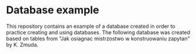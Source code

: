 # **Database example**

This repository contains an example of a database created in order to practice creating and using databases. 
The following database was created based on tables from "Jak osiagnac mistrzostwo w konstruowaniu zapytan" by K. Zmuda.

